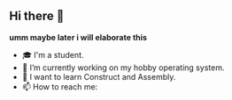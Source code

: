 ## Hi there 👋
**umm maybe later i will elaborate this**
- 🎓 I'm a student.
- 🔭 I’m currently working on my hobby operating system.
- 🌱 I want to learn Construct and Assembly.
- 📫 How to reach me:
